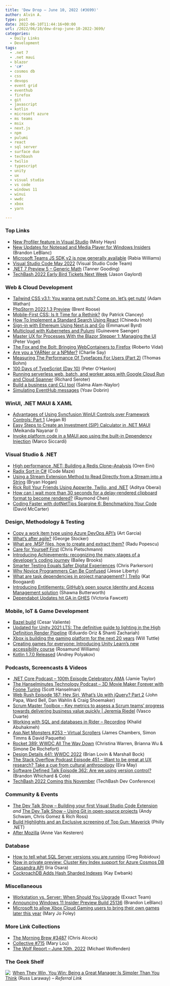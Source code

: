 ```yaml
---
title: 'Dew Drop – June 10, 2022 (#3699)'
author: Alvin A.
type: post
date: 2022-06-10T11:44:16+00:00
url: /2022/06/10/dew-drop-june-10-2022-3699/
categories:
  - Daily Links
  - Development
tags:
  - .net 7
  - .net maui
  - blazor
  - 'c#'
  - cosmos db
  - css
  - devops
  - event grid
  - eventhub
  - firefox
  - git
  - javascript
  - kotlin
  - microsoft azure
  - ms teams
  - msix
  - next.js
  - npm
  - pulumi
  - react
  - sql server
  - surface duo
  - techbash
  - twilio
  - typescript
  - unity
  - ux
  - visual studio
  - vs code
  - windows 11
  - winui
  - wwdc
  - xbox
  - yarn

---
```

### <a name="top"></a>Top Links

  * <a href="https://devblogs.microsoft.com/visualstudio/new-profiler-feature-in-visual-studio/?WT.mc_id=DOP-MVP-4025064" target="_blank" rel="noopener">New Profiler feature in Visual Studio</a> (Misty Hays)
  * <a href="https://blogs.windows.com/blog/2022/06/09/new-updates-for-notepad-and-media-player-for-windows-insiders/?WT.mc_id=WD-MVP-4025064" target="_blank" rel="noopener">New Updates for Notepad and Media Player for Windows Insiders</a> (Brandon LeBlanc)
  * <a href="https://devblogs.microsoft.com/microsoft365dev/microsoft-teams-js-sdk-v2-is-now-generally-available/?WT.mc_id=DOP-MVP-4025064" target="_blank" rel="noopener">Microsoft Teams JS SDK v2 is now generally available</a> (Rabia Williams)
  * <a href="https://code.visualstudio.com/updates/v1_68" target="_blank" rel="noopener">Visual Studio Code May 2022</a> (Visual Studio Code Team)
  * <a href="https://devblogs.microsoft.com/dotnet/dotnet-7-generic-math/?WT.mc_id=DOP-MVP-4025064" target="_blank" rel="noopener">.NET 7 Preview 5 – Generic Math</a> (Tanner Gooding)
  * <a href="https://www.jasongaylord.com/blog/2022/06/10/techbash-early-bird-announcement" target="_blank" rel="noopener">TechBash 2022 Early Bird Tickets Next Week</a> (Jason Gaylord)



### <a name="web"></a>Web & Cloud Development

  * <a href="https://tailwindcss.com/blog/tailwindcss-v3-1" target="_blank" rel="noopener">Tailwind CSS v3.1: You wanna get nuts? Come on, let&#8217;s get nuts!</a> (Adam Wathan)
  * <a href="https://blog.jetbrains.com/phpstorm/2022/06/phpstorm-2022-1-3-preview/" target="_blank" rel="noopener">PhpStorm 2022.1.3 Preview</a> (Brent Roose)
  * <a href="https://alistapart.com/article/mobile-first-css-is-it-time-for-a-rethink/" target="_blank" rel="noopener">Mobile-First CSS: Is It Time for a Rethink?</a> (by Patrick Clancey)
  * <a href="https://www.telerik.com/blogs/how-to-implement-standard-search-using-react" target="_blank" rel="noopener">How To Implement a Standard Search Using React</a> (Chinedu Imoh)
  * <a href="https://8thlight.com/blog/emmanuel-byrd/2022/06/09/sign-in-with-ethereum.html" target="_blank" rel="noopener">Sign-in with Ethereum Using Next.js and Go</a> (Emmanuel Byrd)
  * <a href="https://www.pulumi.com/blog/multicloud-with-kubernetes-and-pulumi/" target="_blank" rel="noopener">Multicloud with Kubernetes and Pulumi</a> (Guinevere Saenger)
  * <a href="https://www.telerik.com/blogs/master-ux-processes-blazor-stepper-1-managing-ui" target="_blank" rel="noopener">Master UX for Processes With the Blazor Stepper 1: Managing the UI</a> (Peter Vogel)
  * <a href="https://blog.stackblitz.com/posts/supporting-firefox/" target="_blank" rel="noopener">The Fox and the Bolt: Bringing WebContainers to Firefox</a> (Roberto Vidal)
  * <a href="https://dev.to/charliesay/are-you-a-yarner-or-a-npmer-337j" target="_blank" rel="noopener">Are you a YARNer or a NPMer?</a> (Charlie Say)
  * <a href="https://smashingmagazine.com/2022/06/measuring-performance-typefaces-users-part2/" target="_blank" rel="noopener">Measuring The Performance Of Typefaces For Users (Part 2)</a> (Thomas Bohm)
  * <a href="https://peteohanlon.wordpress.com/2022/06/09/100-days-of-typescript-day-10/" target="_blank" rel="noopener">100 Days of TypeScript (Day 10)</a> (Peter O&#8217;Hanlon)
  * <a href="https://seroter.com/2022/06/09/running-serverless-web-batch-and-worker-apps-with-google-cloud-run-and-cloud-spanner/" target="_blank" rel="noopener">Running serverless web, batch, and worker apps with Google Cloud Run and Cloud Spanner</a> (Richard Seroter)
  * <a href="https://whitep4nth3r.com/blog/build-a-business-card-cli-tool/" target="_blank" rel="noopener">Build a business card CLI tool</a> (Salma Alam-Naylor)
  * <a href="https://techcommunity.microsoft.com/t5/fasttrack-for-azure/simulating-eventhub-messages/ba-p/3485995?WT.mc_id=DOP-MVP-4025064" target="_blank" rel="noopener">Simulating EventHub messages</a> (Yoav Dobrin)



### <a name="silverlight"></a>WinUI, .NET MAUI & XAML

  * <a href="https://www.syncfusion.com/blogs/post/advantages-of-using-syncfusion-winui-controls-over-framework-controls-part-1.aspx" target="_blank" rel="noopener">Advantages of Using Syncfusion WinUI Controls over Framework Controls: Part 1</a> (Jegan R)
  * <a href="https://www.syncfusion.com/blogs/post/easy-steps-to-create-an-investment-sip-calculator-in-net-maui.aspx" target="_blank" rel="noopener">Easy Steps to Create an Investment (SIP) Calculator in .NET MAUI</a> (Meikanda Nayanar I)
  * <a href="https://msicc.net/invoke-platform-code-in-a-maui-app-using-the-built-in-dependency-injection/" target="_blank" rel="noopener">Invoke platform code in a MAUI app using the built-in Dependency Injection</a> (Marco Siccardi)



### <a name="dotnet"></a>Visual Studio & .NET

  * <a href="https://ayende.com/blog/197441-A/high-performance-net-building-a-redis-clone-analysis?Key=d0451b4f-364e-4902-9609-ec3793b76031" target="_blank" rel="noopener">High performance .NET: Building a Redis Clone–Analysis</a> (Oren Eini)
  * <a href="https://code-maze.com/csharp-radix-sort/" target="_blank" rel="noopener">Radix Sort in C#</a> (Code Maze)
  * <a href="https://nodogmablog.bryanhogan.net/2022/06/using-a-stream-extension-method-to-read-directly-from-a-stream-into-a-string/" target="_blank" rel="noopener">Using a Stream Extension Method to Read Directly from a Stream into a String</a> (Bryan Hogan)
  * <a href="https://dev.to/adityaoberai/rick-roll-your-friends-using-appwrite-twilio-and-net-4180" target="_blank" rel="noopener">Rick Roll Your Friends Using Appwrite, Twilio, and .NET</a> (Aditya Oberai)
  * <a href="https://devblogs.microsoft.com/oldnewthing/20220609-00/?p=106731" target="_blank" rel="noopener">How can I wait more than 30 seconds for a delay-rendered clipboard format to become rendered?</a> (Raymond Chen)
  * <a href="https://dotnettips.wordpress.com/2022/06/10/coding-faster-with-dotnettips-spargine-6-benchmarking-your-code/" target="_blank" rel="noopener">Coding Faster with dotNetTips Spargine 6: Benchmarking Your Code</a> (David McCarter)



### <a name="design"></a>Design, Methodology & Testing

  * <a href="https://devblogs.microsoft.com/devops/copy-a-work-item-type-using-azure-devops-apis-undocumented/?WT.mc_id=DOP-MVP-4025064" target="_blank" rel="noopener">Copy a work item type using Azure DevOps API’s</a> (Art Garcia)
  * <a href="https://georgestocker.com/2022/06/09/whats-after-agile/" target="_blank" rel="noopener">What’s after agile?</a> (George Stocker)
  * <a href="https://www.advancedinstaller.com/what-are-msp-files.html" target="_blank" rel="noopener">What are .MSP files, how to create and extract them?</a> (Radu Popescu)
  * <a href="http://pietschsoft.com//post/2022/06/09/care-for-yourself-first" target="_blank" rel="noopener">Care for Yourself First</a> (Chris Pietschmann)
  * <a href="https://github.blog/2022-06-09-introducing-achievements-recognizing-the-many-stages-of-a-developers-coding-journey/" target="_blank" rel="noopener">Introducing Achievements: recognizing the many stages of a developer’s coding journey</a> (Bailey Brooks)
  * <a href="https://medium.com/adobetech/smarter-testing-equals-safer-digital-experiences-bfc49d8170a1?source=rss----9342990108af---4" target="_blank" rel="noopener">Smarter Testing Equals Safer Digital Experiences</a> (Chris Parkerson)
  * <a href="https://jesseliberty.com/2022/06/09/why-novice-programmers-can-be-confused/" target="_blank" rel="noopener">Why Novice Programmers Can Be Confused</a> (Jesse Liberty)
  * <a href="https://blog.trello.com/task-dependencies-project-management" target="_blank" rel="noopener">What are task dependencies in project management? | Trello</a> (Kat Boogaard)
  * <a href="https://github.blog/2022-06-09-introducing-entitlements-githubs-open-source-identity-and-access-management-solution/" target="_blank" rel="noopener">Introducing Entitlements: GitHub’s open source Identity and Access Management solution</a> (Shawna Butterworth)
  * <a href="https://github.blog/2022-06-09-dependabot-updates-hit-ga-in-ghes/" target="_blank" rel="noopener">Dependabot Updates hit GA in GHES</a> (Victoria Fawcett)



### <a name="mobile"></a>Mobile, IoT & Game Development

  * <a href="https://devblogs.microsoft.com/surface-duo/bazel-build/?WT.mc_id=DOP-MVP-4025064" target="_blank" rel="noopener">Bazel build</a> (Cesar Valiente)
  * <a href="https://blog.unity.com/games/updated-for-2021-lts-the-definitive-guide-to-lighting-in-the-high-definition-render-pipeline" target="_blank" rel="noopener">Updated for Unity 2021 LTS: The definitive guide to lighting in the High Definition Render Pipeline</a> (Eduardo Oriz & Shanti Zachariah)
  * <a href="https://news.xbox.com/en-us/2022/06/09/whats-next-for-gaming/#new_tab" target="_blank" rel="noopener">Xbox is building the gaming platform for the next 20 years</a> (Will Tuttle)
  * <a href="https://blog.unity.com/games/creating-games-for-everyone-introducing-unity-learns-new-accessibility-course" target="_blank" rel="noopener">Creating games for everyone: Introducing Unity Learn’s new accessibility course</a> (Rosamund Williams)
  * <a href="https://blog.jetbrains.com/kotlin/2022/06/kotlin-1-7-0-released/" target="_blank" rel="noopener">Kotlin 1.7.0 Released</a> (Andrey Polyakov)



### <a name="podcasts"></a>Podcasts, Screencasts & Videos

  * <a href="https://dotnetcore.show/episode-100-celebratory-ask-me-anything/" target="_blank" rel="noopener">.NET Core Podcast &#8211; 100th Episode Celebratory AMA</a> (Jamie Taylor)
  * <a href="https://www.hanselminutes.com/844/3d-movie-maker-forever-with-foone-turing" target="_blank" rel="noopener">The Hanselminutes Technology Podcast &#8211; 3D Movie Maker Forever with Foone Turing</a> (Scott Hanselman)
  * <a href="https://www.webrush.io/episodes/episode-187-hey-siri-whats-up-with-jquery-part-2" target="_blank" rel="noopener">Web Rush Episode 187: Hey Siri, What&#8217;s Up with jQuery? Part 2</a> (John Papa, Ward Bell, Dan Wahlin & Craig Shoemaker)
  * <a href="https://scrummastertoolbox.libsyn.com/key-metrics-to-assess-a-scrum-teams-progress-towards-delivering-business-value-quickly-jeremia-riedel" target="_blank" rel="noopener">Scrum Master Toolbox &#8211; Key metrics to assess a Scrum teams’ progress towards delivering business value quickly | Jeremia Riedel</a> (Vasco Duarte)
  * <a href="https://blog.jetbrains.com/dotnet/2022/06/10/working-with-sql-and-databases-in-rider-recording/" target="_blank" rel="noopener">Working with SQL and databases in Rider – Recording</a> (Khalid Abuhakmeh)
  * <a href="http://www.youtube.com/watch?v=TxIe-MZbFeE" target="_blank" rel="noopener">Asp.Net Monsters #253 &#8211; Virtual Scrollers</a> (James Chambers, Simon Timms & David Paquette)
  * <a href="http://relay.fm/rocket/389" target="_blank" rel="noopener">Rocket 389: WWDC All The Way Down</a> (Christina Warren, Brianna Wu & Simone De Rochefort)
  * <a href="https://designdetails.fm/episodes/kkS3DGR3" target="_blank" rel="noopener">Design Details 441: WWDC 2022</a> (Brian Lovin & Marshall Bock)
  * <a href="https://stackoverflow.blog/2022/06/10/want-to-be-great-at-ux-research-take-a-cue-from-cultural-anthropology-ep-451/" target="_blank" rel="noopener">The Stack Overflow Podcast Episode 451 &#8211; Want to be great at UX research? Take a cue from cultural anthropology</a> (Eira May)
  * <a href="https://www.softwaredefinedtalk.com/362" target="_blank" rel="noopener">Software Defined Talk Episode 362: Are we using version control?</a> (Brandon Whichard & Cote)
  * <a href="http://www.youtube.com/watch?v=bgKWK7RATt4" target="_blank" rel="noopener">TechBash 2022 Coming this November</a> (TechBash Dev Conference)



### <a name="events"></a>Community & Events

  * <a href="https://www.meetup.com/the-dev-talk-show/events/286467032/" target="_blank" rel="noopener">The Dev Talk Show &#8211; Building your first Visual Studio Code Extension</a> _and_ <a href="https://www.meetup.com/the-dev-talk-show/events/286466803/" target="_blank" rel="noopener">The Dev Talk Show &#8211; Using Git in open-source projects</a> (Andy Schwam, Chris Gomez & Rich Ross)
  * <a href="https://www.meetup.com/philly-net/events/286465265/" target="_blank" rel="noopener">Build Highlights and an Exclusive screening of Top Gun: Maverick</a> (Philly .NET)
  * <a href="https://annevankesteren.nl/2022/06/after-mozilla" target="_blank" rel="noopener">After Mozilla</a> (Anne Van Kesteren)



### <a name="sql"></a>Database

  * <a href="https://www.mssqltips.com/sqlservertip/1140/how-to-tell-what-sql-server-version-you-are-running/" target="_blank" rel="noopener">How to tell what SQL Server versions you are running</a> (Greg Robidoux)
  * <a href="https://devblogs.microsoft.com/cosmosdb/now-in-private-preview-cluster-key-index-support-for-azure-cosmos-db-cassandra-api/?WT.mc_id=DOP-MVP-4025064" target="_blank" rel="noopener">Now in private preview: Cluster Key Index support for Azure Cosmos DB Cassandra API</a> (Iria Osara)
  * <a href="http://www.i-programmer.info/news/84-database/15489-cockroachdb-adds-hash-sharded-indexes.html" target="_blank" rel="noopener">CockroachDB Adds Hash Sharded Indexes</a> (Kay Ewbank)



### <a name="misc"></a>Miscellaneous

  * <a href="https://www.exxactcorp.com/blog/HPC/Workstation-vs-Server-When-Should-You-Upgrade" target="_blank" rel="noopener">Workstation vs. Server: When Should You Upgrade</a> (Exxact Team)
  * <a href="https://blogs.windows.com/windows-insider/2022/06/09/announcing-windows-11-insider-preview-build-25136/?WT.mc_id=WD-MVP-4025064" target="_blank" rel="noopener">Announcing Windows 11 Insider Preview Build 25136</a> (Brandon LeBlanc)
  * <a href="https://www.zdnet.com/home-and-office/home-entertainment/microsoft-to-allow-xbox-cloud-gaming-users-to-bring-their-own-games-later-this-year/#ftag=RSSbaffb68" target="_blank" rel="noopener">Microsoft to allow Xbox Cloud Gaming users to bring their own games later this year</a> (Mary Jo Foley)



### <a name="links"></a>More Link Collections

  * <a href="https://blog.cwa.me.uk/2022/06/10/the-morning-brew-3487/" target="_blank" rel="noopener">The Morning Brew #3487</a> (Chris Alcock)
  * <a href="https://tympanus.net/codrops/collective/collective-715/" target="_blank" rel="noopener">Collective #715</a> (Mary Lou)
  * <a href="https://michael-wolfenden.github.io/2022/06/10/june-10th-2022/" target="_blank" rel="noopener">The Wolf Report &#8211; June 10th, 2022</a> (Michael Wolfenden)



### <a name="shelf"></a>The Geek Shelf

<a href="https://www.amazon.com/dp/1250279666/?tag=amavin-20" target="_blank" rel="noopener"><img decoding="async" align="left" style="border: 0px currentcolor; border-image: none; float: left; display: inline; background-image: none;" src="https://m.media-amazon.com/images/I/51EXj+OzLlL._SS135_.jpg" border="0" /></a>&nbsp;<a href="https://www.amazon.com/dp/1250279666/?tag=amavin-20" target="_blank" rel="noopener">When They Win, You Win: Being a Great Manager Is Simpler Than You Think</a> (Russ Laraway) _&#8211; Referral Link_
